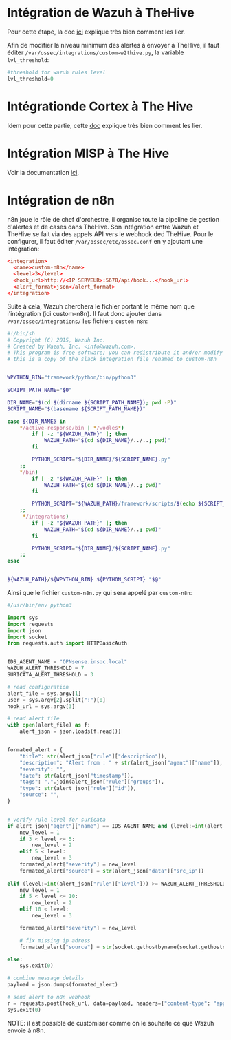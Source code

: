 # Intégration de Wazuh à TheHive

Pour cette étape, la doc [ici](https://wazuh.com/blog/using-wazuh-and-thehive-for-threat-protection-and-incident-response/) explique très bien comment les lier.

Afin de modifier la niveau minimum des alertes à envoyer à TheHive, il faut éditer `/var/ossec/integrations/custom-w2thive.py`, la variable `lvl_threshold`:
```python
#threshold for wazuh rules level
lvl_threshold=0
```

# Intégrationde Cortex à The Hive

Idem pour cette partie, cette [doc](https://kifarunix.com/easy-way-to-integrate-thehive-with-cortex/) explique très bien comment les lier.


# Intégration MISP à The Hive

Voir la documentation [ici](https://kifarunix.com/how-to-integrate-thehive-with-misp/).


# Intégration de n8n

n8n joue le rôle de chef d'orchestre, il organise toute la pipeline de gestion d'alertes et de cases dans TheHive. Son intégration entre Wazuh et TheHive se fait via des appels API vers le webhook ded TheHive. Pour le configurer, il faut éditer `/var/ossec/etc/ossec.conf` en y ajoutant une intégration:
```conf
<integration>
  <name>custom-n8n</name>
  <level>3</level>
  <hook_url>http://<IP SERVEUR>:5678/api/hook...</hook_url>
  <alert_format>json</alert_format>
</integration>
```

Suite à cela, Wazuh cherchera le fichier portant le même nom que l'intégration (ici custom-n8n). Il faut donc ajouter dans `/var/ossec/integrations/` les fichiers `custom-n8n`:
```bash
#!/bin/sh
# Copyright (C) 2015, Wazuh Inc.
# Created by Wazuh, Inc. <info@wazuh.com>.
# This program is free software; you can redistribute it and/or modify it under the terms of GPLv2
# this is a copy of the slack integration file renamed to custom-n8n 


WPYTHON_BIN="framework/python/bin/python3"

SCRIPT_PATH_NAME="$0"

DIR_NAME="$(cd $(dirname ${SCRIPT_PATH_NAME}); pwd -P)"
SCRIPT_NAME="$(basename ${SCRIPT_PATH_NAME})"

case ${DIR_NAME} in
    */active-response/bin | */wodles*)
        if [ -z "${WAZUH_PATH}" ]; then
            WAZUH_PATH="$(cd ${DIR_NAME}/../..; pwd)"
        fi

        PYTHON_SCRIPT="${DIR_NAME}/${SCRIPT_NAME}.py"
    ;;
    */bin)
        if [ -z "${WAZUH_PATH}" ]; then
            WAZUH_PATH="$(cd ${DIR_NAME}/..; pwd)"
        fi

        PYTHON_SCRIPT="${WAZUH_PATH}/framework/scripts/$(echo ${SCRIPT_NAME} | sed 's/\-/_/g').py"
    ;;
     */integrations)
        if [ -z "${WAZUH_PATH}" ]; then
            WAZUH_PATH="$(cd ${DIR_NAME}/..; pwd)"
        fi

        PYTHON_SCRIPT="${DIR_NAME}/${SCRIPT_NAME}.py"
    ;;
esac


${WAZUH_PATH}/${WPYTHON_BIN} ${PYTHON_SCRIPT} "$@"
```

Ainsi que le fichier `custom-n8n.py` qui sera appelé par `custom-n8n`:
```python
#/usr/bin/env python3

import sys
import requests
import json
import socket
from requests.auth import HTTPBasicAuth


IDS_AGENT_NAME = "OPNsense.insoc.local"
WAZUH_ALERT_THRESHOLD = 7
SURICATA_ALERT_THRESHOLD = 3

# read configuration
alert_file = sys.argv[1]
user = sys.argv[2].split(":")[0]
hook_url = sys.argv[3]

# read alert file
with open(alert_file) as f:
    alert_json = json.loads(f.read())


formated_alert = {
    "title": str(alert_json["rule"]["description"]),
    "description": "Alert from : " + str(alert_json["agent"]["name"]),
    "severity": "",
    "date": str(alert_json["timestamp"]),
    "tags": ",".join(alert_json["rule"]["groups"]),
    "type": str(alert_json["rule"]["id"]),
    "source": "",
}


# verify rule level for suricata
if alert_json["agent"]["name"] == IDS_AGENT_NAME and (level:=int(alert_json["data"]["alert"]["severity"])) >= SURICATA_ALERT_THRESHOLD:
    new_level = 1
    if 3 < level <= 5:
        new_level = 2
    elif 5 < level:
        new_level = 3
    formated_alert["severity"] = new_level
    formated_alert["source"] = str(alert_json["data"]["src_ip"])
    
elif (level:=int(alert_json["rule"]["level"])) >= WAZUH_ALERT_THRESHOLD:
    new_level = 1
    if 5 < level <= 10:
        new_level = 2
    elif 10 < level:
        new_level = 3

    formated_alert["severity"] = new_level

    # fix missing ip adress
    formated_alert["source"] = str(socket.gethostbyname(socket.gethostname())) if "ip" not in alert_json["agent"] else str(alert_json["agent"]["ip"])

else:
    sys.exit(0)

# combine message details
payload = json.dumps(formated_alert)

# send alert to n8n webhook
r = requests.post(hook_url, data=payload, headers={"content-type": "application/json"})
sys.exit(0)
```

NOTE: il est possible de customiser comme on le souhaite ce que Wazuh envoie à n8n.
